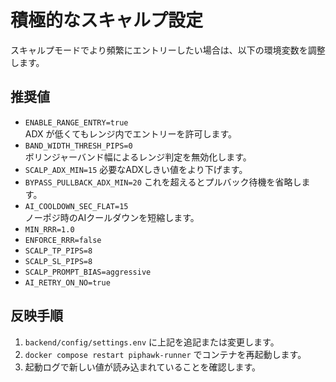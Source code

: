 # 積極的なスキャルプ設定

スキャルプモードでより頻繁にエントリーしたい場合は、以下の環境変数を調整します。

## 推奨値

- `ENABLE_RANGE_ENTRY=true`  
  ADX が低くてもレンジ内でエントリーを許可します。
- `BAND_WIDTH_THRESH_PIPS=0`  
  ボリンジャーバンド幅によるレンジ判定を無効化します。
- `SCALP_ADX_MIN=15`
  必要なADXしきい値をより下げます。
- `BYPASS_PULLBACK_ADX_MIN=20`
  これを超えるとプルバック待機を省略します。
- `AI_COOLDOWN_SEC_FLAT=15`  
  ノーポジ時のAIクールダウンを短縮します。
- `MIN_RRR=1.0`
- `ENFORCE_RRR=false`
- `SCALP_TP_PIPS=8`
- `SCALP_SL_PIPS=8`
- `SCALP_PROMPT_BIAS=aggressive`
- `AI_RETRY_ON_NO=true`

## 反映手順

1. `backend/config/settings.env` に上記を追記または変更します。
2. `docker compose restart piphawk-runner` でコンテナを再起動します。
3. 起動ログで新しい値が読み込まれていることを確認します。
